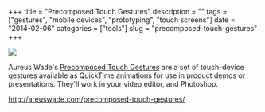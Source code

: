 +++
title = "Precomposed Touch Gestures"
description = ""
tags = ["gestures", "mobile devices", "prototyping", "touch screens"]
date = "2014-02-06"
categories = ["tools"]
slug = "precomposed-touch-gestures"
+++


<div class="tool-screenshot mb1"><a href="http://areuswade.com/precomposed-touch-gestures/"><img id='bluga-thumbnail-2873' class='bluga-thumbnail custom' src='http://media.konigi.com/bluga/
wt52f3df1b3ff23_custom.jpg'/></a></div><p>Aureus Wade's <a href="http://areuswade.com/precomposed-touch-gestures/">Precomposed Touch Gestures</a> are a set of touch-device gestures available as QuickTime animations for use in product demos or presentations. They'll work in your video editor, and Photoshop.</p>

  
<p><a href="http://areuswade.com/precomposed-touch-gestures/">http://areuswade.com/precomposed-touch-gestures/</a></p>
      
